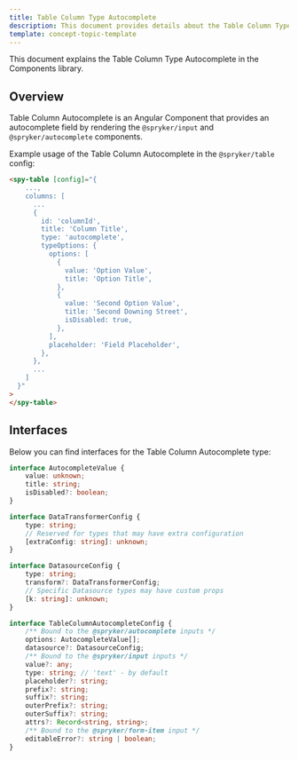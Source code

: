 ```yaml
---
title: Table Column Type Autocomplete
description: This document provides details about the Table Column Type Autocomplete in the Components Library.
template: concept-topic-template
---
```


This document explains the Table Column Type Autocomplete in the Components library.

## Overview

Table Column Autocomplete is an Angular Component that provides an autocomplete field by rendering the `@spryker/input` and `@spryker/autocomplete` components.

Example usage of the Table Column Autocomplete in the `@spryker/table` config:

```html
<spy-table [config]="{
    ...,
    columns: [
      ...
      {
        id: 'columnId',
        title: 'Column Title',
        type: 'autocomplete',
        typeOptions: {
          options: [
            {
              value: 'Option Value',
              title: 'Option Title',
            },
            {
              value: 'Second Option Value',
              title: 'Second Downing Street',
              isDisabled: true,
            },
          ],
          placeholder: 'Field Placeholder',
        },
      },
      ...
    ]
  }"
>
</spy-table>
```

## Interfaces

Below you can find interfaces for the Table Column Autocomplete type:

```ts
interface AutocompleteValue {
    value: unknown;
    title: string;
    isDisabled?: boolean;
}

interface DataTransformerConfig {
    type: string;
    // Reserved for types that may have extra configuration
    [extraConfig: string]: unknown;
}

interface DatasourceConfig {
    type: string;
    transform?: DataTransformerConfig;
    // Specific Datasource types may have custom props
    [k: string]: unknown;
}

interface TableColumnAutocompleteConfig {
    /** Bound to the @spryker/autocomplete inputs */
    options: AutocompleteValue[];
    datasource?: DatasourceConfig;
    /** Bound to the @spryker/input inputs */
    value?: any;
    type: string; // 'text' - by default
    placeholder?: string;
    prefix?: string;
    suffix?: string;
    outerPrefix?: string;
    outerSuffix?: string;
    attrs?: Record<string, string>;
    /** Bound to the @spryker/form-item input */
    editableError?: string | boolean;
}
```
